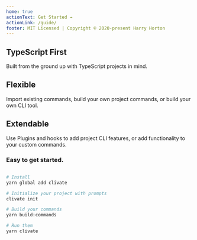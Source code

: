 ```yaml
---
home: true
actionText: Get Started →
actionLink: /guide/
footer: MIT Licensed | Copyright © 2020-present Harry Horton
---
```


<div style="text-align: center">
  <Bit/>
</div>

<div class="features">
  <div class="feature">
    <h2>TypeScript First</h2>
    <p>Built from the ground up with TypeScript projects in mind.</p>
  </div>
  <div class="feature">
    <h2>Flexible</h2>
    <p>Import existing commands, build your own project commands, or build your own CLI tool.</p>
  </div>
  <div class="feature">
    <h2>Extendable</h2>
    <p>Use Plugins and hooks to add project CLI features, or add functionality to your custom commands.</p>
  </div>
</div>

### Easy to get started.

``` bash

# Install
yarn global add clivate

# Initialize your project with prompts
clivate init

# Build your commands
yarn build:commands

# Run them
yarn clivate

```